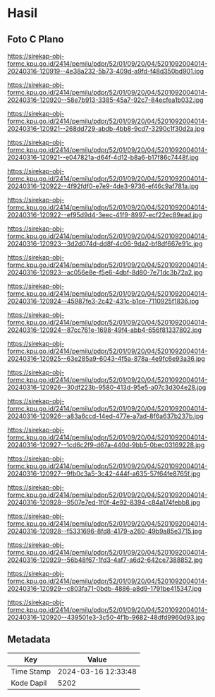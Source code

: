 # Hasil

## Foto C Plano

https://sirekap-obj-formc.kpu.go.id/2414/pemilu/pdpr/52/01/09/20/04/5201092004014-20240316-120919--4e38a232-5b73-409d-a9fd-f48d350bd901.jpg

https://sirekap-obj-formc.kpu.go.id/2414/pemilu/pdpr/52/01/09/20/04/5201092004014-20240316-120920--58e7b913-3385-45a7-92c7-84ecfea1b032.jpg

https://sirekap-obj-formc.kpu.go.id/2414/pemilu/pdpr/52/01/09/20/04/5201092004014-20240316-120921--268dd729-abdb-4bb8-9cd7-3290c1f30d2a.jpg

https://sirekap-obj-formc.kpu.go.id/2414/pemilu/pdpr/52/01/09/20/04/5201092004014-20240316-120921--e047821a-d64f-4d12-b8a6-b17f86c7448f.jpg

https://sirekap-obj-formc.kpu.go.id/2414/pemilu/pdpr/52/01/09/20/04/5201092004014-20240316-120922--4f92fdf0-e7e9-4de3-9736-ef46c9af781a.jpg

https://sirekap-obj-formc.kpu.go.id/2414/pemilu/pdpr/52/01/09/20/04/5201092004014-20240316-120922--ef95d9d4-3eec-41f9-8997-ecf22ec89ead.jpg

https://sirekap-obj-formc.kpu.go.id/2414/pemilu/pdpr/52/01/09/20/04/5201092004014-20240316-120923--3d2d074d-dd8f-4c06-9da2-bf8df667e91c.jpg

https://sirekap-obj-formc.kpu.go.id/2414/pemilu/pdpr/52/01/09/20/04/5201092004014-20240316-120923--ac056e8e-f5e6-4dbf-8d80-7e71dc3b72a2.jpg

https://sirekap-obj-formc.kpu.go.id/2414/pemilu/pdpr/52/01/09/20/04/5201092004014-20240316-120924--45987fe3-2c42-431c-b1ce-7110925f1836.jpg

https://sirekap-obj-formc.kpu.go.id/2414/pemilu/pdpr/52/01/09/20/04/5201092004014-20240316-120924--87cc761e-1698-49f4-abb4-656f81337802.jpg

https://sirekap-obj-formc.kpu.go.id/2414/pemilu/pdpr/52/01/09/20/04/5201092004014-20240316-120925--63e285a9-6043-4f5a-878a-4e9fc6e93a36.jpg

https://sirekap-obj-formc.kpu.go.id/2414/pemilu/pdpr/52/01/09/20/04/5201092004014-20240316-120926--30df223b-9580-413d-95e5-a07c3d304e28.jpg

https://sirekap-obj-formc.kpu.go.id/2414/pemilu/pdpr/52/01/09/20/04/5201092004014-20240316-120926--a83a6ccd-14ed-477e-a7ad-8f6a637b237b.jpg

https://sirekap-obj-formc.kpu.go.id/2414/pemilu/pdpr/52/01/09/20/04/5201092004014-20240316-120927--1cd6c2f9-d67a-440d-9bb5-0bec03169228.jpg

https://sirekap-obj-formc.kpu.go.id/2414/pemilu/pdpr/52/01/09/20/04/5201092004014-20240316-120927--9fb0c3a5-3c42-444f-a635-57f64fe8765f.jpg

https://sirekap-obj-formc.kpu.go.id/2414/pemilu/pdpr/52/01/09/20/04/5201092004014-20240316-120928--9507e7ed-1f0f-4e92-8394-c84a174febb8.jpg

https://sirekap-obj-formc.kpu.go.id/2414/pemilu/pdpr/52/01/09/20/04/5201092004014-20240316-120928--f5331696-8fd8-4179-a260-49b9a85e3715.jpg

https://sirekap-obj-formc.kpu.go.id/2414/pemilu/pdpr/52/01/09/20/04/5201092004014-20240316-120929--56b48f67-1fd3-4af7-a6d2-642ce7388852.jpg

https://sirekap-obj-formc.kpu.go.id/2414/pemilu/pdpr/52/01/09/20/04/5201092004014-20240316-120929--c803fa71-0bdb-4886-a8d9-1791be415347.jpg

https://sirekap-obj-formc.kpu.go.id/2414/pemilu/pdpr/52/01/09/20/04/5201092004014-20240316-120920--439501e3-3c50-4f1b-9682-48dfd9960d93.jpg


## Metadata

| Key        | Value               |
| ---------- | ------------------- |
| Time Stamp | 2024-03-16 12:33:48 |
| Kode Dapil | 5202                |



